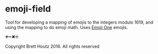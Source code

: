 # emoji-field
Tool for developing a mapping of emojis to the integers modulo 1619, and using the mapping to do
emoji math. Uses [Emoji One](http://emojione.com/) emojis.

➕➖✖➗

Copyright Brett Houtz 2016. All rights reserved

